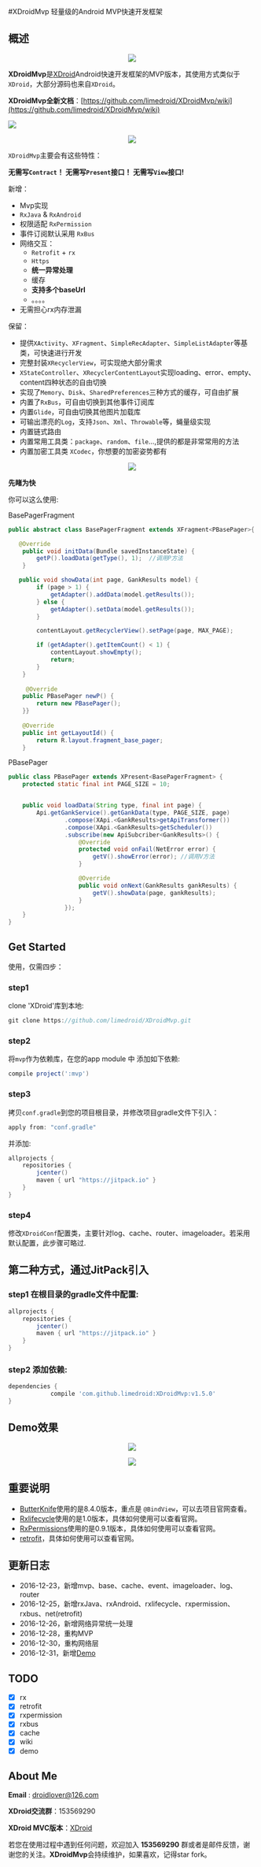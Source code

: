 #XDroidMvp 轻量级的Android MVP快速开发框架

## 概述

<p align="center">
	<img src="xdroid_logo_128.png"/>
</p>

**XDroidMvp**是[XDroid](https://github.com/limedroid/XDroid)Android快速开发框架的MVP版本，其使用方式类似于`XDroid`，大部分源码也来自`XDroid`。

**XDroidMvp全新文档**：[https://github.com/limedroid/XDroidMvp/wiki](https://github.com/limedroid/XDroidMvp/wiki)

[![](https://jitpack.io/v/limedroid/XDroidMvp.svg)](https://jitpack.io/#limedroid/XDroidMvp)

<p align="center">
	<img src="art/XdroidMvp_total.png"/>
</p>

`XDroidMvp`主要会有这些特性：

**无需写`Contract`！ 无需写`Present`接口！  无需写`View`接口!**

新增：

* Mvp实现
* `RxJava` & `RxAndroid`
* 权限适配 `RxPermission`
* 事件订阅默认采用 `RxBus`
* 网络交互：
	* `Retrofit` + `rx`
	* `Https`
	* **统一异常处理**
	* 缓存
	* **支持多个baseUrl**
	* 。。。。
* 无需担心rx内存泄漏

保留：

* 提供`XActivity`、`XFragment`、`SimpleRecAdapter`、`SimpleListAdapter`等基类，可快速进行开发
* 完整封装`XRecyclerView`，可实现绝大部分需求
* `XStateController`、`XRecyclerContentLayout`实现loading、error、empty、content四种状态的自由切换
* 实现了`Memory`、`Disk`、`SharedPreferences`三种方式的缓存，可自由扩展
* 内置了`RxBus`，可自由切换到其他事件订阅库
* 内置`Glide`，可自由切换其他图片加载库
* 可输出漂亮的`Log`，支持`Json`、`Xml`、`Throwable`等，蝇量级实现
* 内置链式路由
* 内置常用工具类：`package`、`random`、`file`...,提供的都是非常常用的方法
* 内置加密工具类 `XCodec`，你想要的加密姿势都有


<p align="center">
	<img src="mvp.png"/>
</p>


**先睹为快**

你可以这么使用:

BasePagerFragment

```java
public abstract class BasePagerFragment extends XFragment<PBasePager>{

   @Override
    public void initData(Bundle savedInstanceState) {
        getP().loadData(getType(), 1);	//调用P方法
    }

   public void showData(int page, GankResults model) {
        if (page > 1) {
            getAdapter().addData(model.getResults());
        } else {
            getAdapter().setData(model.getResults());
        }

        contentLayout.getRecyclerView().setPage(page, MAX_PAGE);

        if (getAdapter().getItemCount() < 1) {
            contentLayout.showEmpty();
            return;
        }
    }
    
	 @Override
    public PBasePager newP() {
        return new PBasePager();
    }}
    
    @Override
    public int getLayoutId() {
        return R.layout.fragment_base_pager;
    }
```

PBasePager

```java
public class PBasePager extends XPresent<BasePagerFragment> {
    protected static final int PAGE_SIZE = 10;


    public void loadData(String type, final int page) {
        Api.getGankService().getGankData(type, PAGE_SIZE, page)
                .compose(XApi.<GankResults>getApiTransformer())
                .compose(XApi.<GankResults>getScheduler())
                .subscribe(new ApiSubcriber<GankResults>() {
                    @Override
                    protected void onFail(NetError error) {
                        getV().showError(error); //调用V方法
                    }

                    @Override
                    public void onNext(GankResults gankResults) {
                        getV().showData(page, gankResults);
                    }
                });
    }
}
```

## Get Started

使用，仅需四步：

### step1  

clone 'XDroid'库到本地:
```groovy
git clone https://github.com/limedroid/XDroidMvp.git
```

### step2

将`mvp`作为依赖库，在您的app module 中 添加如下依赖:
```groovy
compile project(':mvp')
```

### step3

拷贝`conf.gradle`到您的项目根目录，并修改项目gradle文件下引入：
```groovy
apply from: "conf.gradle"
```

并添加:

```groovy
allprojects {
    repositories {
        jcenter()
        maven { url "https://jitpack.io" }
    }
}
```

### step4

修改`XDroidConf`配置类，主要针对log、cache、router、imageloader。若采用默认配置，此步骤可略过.

## 第二种方式，通过JitPack引入

### step1 在根目录的gradle文件中配置:
```groovy
allprojects {
    repositories {
        jcenter()
        maven { url "https://jitpack.io" }
    }
}
```

### step2 添加依赖:
```groovy
dependencies {
	        compile 'com.github.limedroid:XDroidMvp:v1.5.0'
}
```


## Demo效果

<p align="center">
	<img src="art/snapshot_2.png"/>
</p>

<p align="center">
	<img src="art/snapshot_1.png"/>
</p>


## 重要说明

* [ButterKnife](https://github.com/JakeWharton/butterknife)使用的是8.4.0版本，重点是 `@BindView`，可以去项目官网查看。
* [Rxlifecycle](https://github.com/trello/RxLifecycle)使用的是1.0版本，具体如何使用可以查看官网。
* [RxPermissions](https://github.com/tbruyelle/RxPermissions)使用的是0.9.1版本，具体如何使用可以查看官网。
* [retrofit](https://github.com/square/retrofit)，具体如何使用可以查看官网。

## 更新日志

* 2016-12-23，新增mvp、base、cache、event、imageloader、log、router
* 2016-12-25，新增rxJava、rxAndroid、rxlifecycle、rxpermission、rxbus、net(retrofit)
* 2016-12-26，新增网络异常统一处理
* 2016-12-28，重构MVP
* 2016-12-30，重构网络层
* 2016-12-31，新增[Demo](https://github.com/limedroid/XDroidMvp/tree/master/app)


## TODO

* [x] rx
* [x] retrofit
* [x] rxpermission
* [x] rxbus
* [x] cache
* [x] wiki
* [x] demo

## About Me

**Email** : droidlover@126.com

**XDroid交流群**：153569290

**XDroid MVC版本**：[XDroid](https://github.com/limedroid/XDroid)

若您在使用过程中遇到任何问题，欢迎加入 **153569290** 群或者是邮件反馈，谢谢您的关注。**XDroidMvp**会持续维护，如果喜欢，记得star fork。



